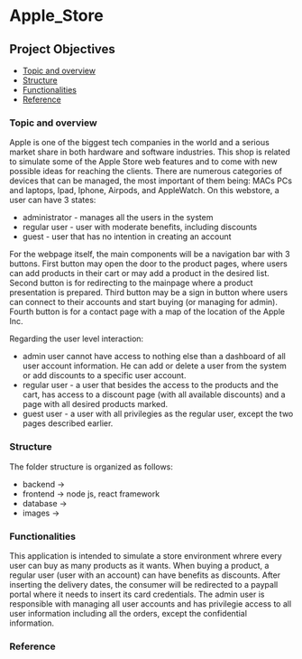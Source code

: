 # Apple_Store

## Project Objectives

- [Topic and overview](#topic_and_overview)
- [Structure](#structure)
- [Functionalities](#functionalities)
- [Reference](#reference)

### Topic and overview

Apple is one of the biggest tech companies in the world and a serious market share in both hardware and software industries.
This shop is related to simulate some of the Apple Store web features and to come with new possible ideas for reaching the clients.
There are numerous categories of devices that can be managed, the most important of them being: MACs PCs and laptops, Ipad, Iphone,
Airpods, and AppleWatch. On this webstore, a user can have 3 states:

- administrator - manages all the users in the system
- regular user - user with moderate benefits, including discounts
- guest - user that has no intention in creating an account

For the webpage itself, the main components will be a navigation bar with 3 buttons.
First button may open the door to the product pages, where users can add products in their cart or may add a product in the desired list.
Second button is for redirecting to the mainpage where a product presentation is prepared.
Third button may be a sign in button where users can connect to their accounts and start buying (or managing for admin).
Fourth button is for a contact page with a map of the location of the Apple Inc.

Regarding the user level interaction:

- admin user cannot have access to nothing else than a dashboard of all user account information. He can add or delete a user from the system
  or add discounts to a specific user account.
- regular user - a user that besides the access to the products and the cart, has access to a discount page (with all available discounts)
  and a page with all desired products marked.
- guest user - a user with all privilegies as the regular user, except the two pages described earlier.

### Structure

The folder structure is organized as follows:

- backend ->
- frontend -> node js, react framework
- database ->
- images ->

### Functionalities

This application is intended to simulate a store environment whrere every user can buy as many products as it wants. When buying a product, a
regular user (user with an account) can have benefits as discounts. After inserting the delivery dates, the consumer will be redirected to a
paypall portal where it needs to insert its card credentials.
The admin user is responsible with managing all user accounts and has privilegie access to all user information including all the orders,
except the confidential information.

### Reference
